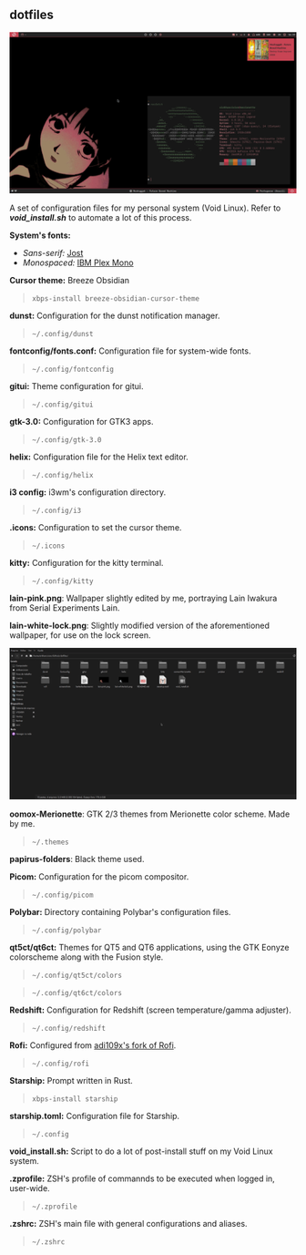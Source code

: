 ## dotfiles

![desktop + dunst + terminal](screenshots/2022-12-03_16-19-14.png)

A set of configuration files for my personal system (Void Linux). Refer to ***void_install.sh*** to automate a lot of this process.

**System's fonts:** 
- _Sans-serif:_ [Jost](https://fonts.google.com/specimen/Jost)
- _Monospaced:_ [IBM Plex Mono](https://fonts.google.com/specimen/IBM+Plex+Mono)

**Cursor theme:** Breeze Obsidian

> `xbps-install breeze-obsidian-cursor-theme`

**dunst:** Configuration for the dunst notification manager.

> `~/.config/dunst`

**fontconfig/fonts.conf:** Configuration file for system-wide fonts.

> `~/.config/fontconfig`

**gitui:** Theme configuration for gitui.

> `~/.config/gitui`

**gtk-3.0:** Configuration for GTK3 apps.

> `~/.config/gtk-3.0`

**helix:** Configuration file for the Helix text editor.

> `~/.config/helix`

**i3 config:** i3wm's configuration directory.

> `~/.config/i3`

**.icons:** Configuration to set the cursor theme.

> `~/.icons`

**kitty:** Configuration for the kitty terminal.

> `~/.config/kitty`

**lain-pink.png**: Wallpaper slightly edited by me, portraying Lain Iwakura from Serial Experiments Lain.

**lain-white-lock.png**: Slightly modified version of the aforementioned wallpaper, for use on the lock screen.

![oomox-Merionette theme + black folder theme + Papirus icons](screenshots/2022-12-03_04-04-06.png)

**oomox-Merionette**: GTK 2/3 themes from Merionette color scheme. Made by me.

> `~/.themes`

**papirus-folders**: Black theme used.

**Picom:** Configuration for the picom compositor.

> `~/.config/picom`

**Polybar:** Directory containing Polybar's configuration files.

> `~/.config/polybar`

**qt5ct/qt6ct:** Themes for QT5 and QT6 applications, using the GTK Eonyze colorscheme along with the Fusion style.

> `~/.config/qt5ct/colors`

> `~/.config/qt6ct/colors`

**Redshift:** Configuration for Redshift (screen temperature/gamma adjuster).

> `~/.config/redshift`

**Rofi:** Configured from [adi109x's fork of Rofi](https://github.com/adi1090x/rofi).

> `~/.config/rofi`

**Starship:** Prompt written in Rust.

> `xbps-install starship`

**starship.toml:** Configuration file for Starship.

> `~/.config`

**void_install.sh:** Script to do a lot of post-install stuff on my Void Linux system.

**.zprofile:** ZSH's profile of commannds to be executed when logged in, user-wide.

> `~/.zprofile`

**.zshrc:** ZSH's main file with general configurations and aliases.

> `~/.zshrc`
